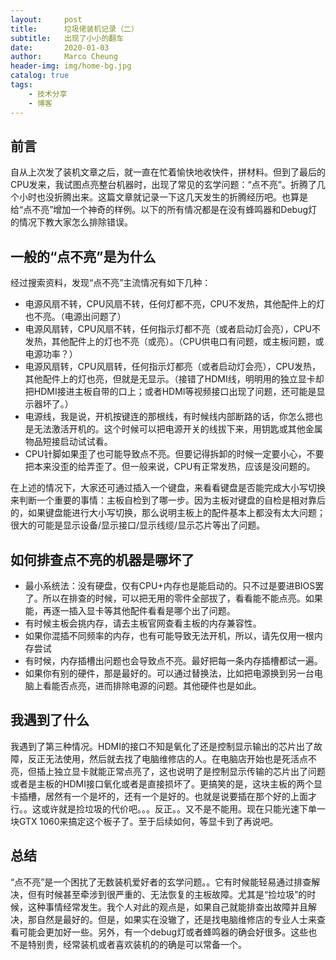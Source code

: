 ```yaml
---
layout:     post
title:      垃圾佬装机记录（二）
subtitle:   出现了小小的翻车
date:       2020-01-03
author:     Marco Cheung
header-img: img/home-bg.jpg
catalog: true
tags:
    - 技术分享
    - 博客
---
```


## 前言

自从上次发了装机文章之后，就一直在忙着愉快地收快件，拼材料。但到了最后的CPU发来，我试图点亮整台机器时，出现了常见的玄学问题：“点不亮”。折腾了几个小时也没折腾出来。这篇文章就记录一下这几天发生的折腾经历吧。也算是给“点不亮”增加一个神奇的样例。以下的所有情况都是在没有蜂鸣器和Debug灯的情况下教大家怎么排除错误。

## 一般的“点不亮”是为什么

经过搜索资料，发现“点不亮”主流情况有如下几种：

- 电源风扇不转，CPU风扇不转，任何灯都不亮，CPU不发热，其他配件上的灯也不亮。（电源出问题了）
- 电源风扇转，CPU风扇不转，任何指示灯都不亮（或者启动灯会亮），CPU不发热，其他配件上的灯也不亮（或亮）。（CPU供电口有问题，或主板问题，或电源功率？）
- 电源风扇转，CPU风扇转，任何指示灯都亮（或者启动灯会亮），CPU发热，其他配件上的灯也亮，但就是无显示。（接错了HDMI线，明明用的独立显卡却把HDMI接进主板自带的口上；或者HDMI等视频接口出现了问题，还可能是显示器坏了。）
- 电源线，我是说，开机按键连的那根线，有时候线内部断路的话，你怎么摁也是无法激活开机的。这个时候可以把电源开关的线拔下来，用钥匙或其他金属物品短接启动试试看。
- CPU针脚如果歪了也可能导致点不亮。但要记得拆卸的时候一定要小心，不要把本来没歪的给弄歪了。但一般来说，CPU有正常发热，应该是没问题的。

在上述的情况下，大家还可通过插入一个键盘，来看看键盘是否能完成大小写切换来判断一个重要的事情：主板自检到了哪一步。因为主板对键盘的自检是相对靠后的，如果键盘能进行大小写切换，那么说明主板上的配件基本上都没有太大问题；很大的可能是显示设备/显示接口/显示线缆/显示芯片等出了问题。

## 如何排查点不亮的机器是哪坏了

- 最小系统法：没有硬盘，仅有CPU+内存也是能启动的。只不过是要进BIOS罢了。所以在排查的时候，可以把无用的零件全部拔了，看看能不能点亮。如果能，再逐一插入显卡等其他配件看看是哪个出了问题。
- 有时候主板会挑内存，请去主板官网查看主板的内存兼容性。
- 如果你混插不同频率的内存，也有可能导致无法开机，所以，请先仅用一根内存尝试
- 有时候，内存插槽出问题也会导致点不亮。最好把每一条内存插槽都试一遍。
- 如果你有别的硬件，那是最好的。可以通过替换法，比如把电源换到另一台电脑上看能否点亮，进而排除电源的问题。其他硬件也是如此。

## 我遇到了什么

我遇到了第三种情况。HDMI的接口不知是氧化了还是控制显示输出的芯片出了故障，反正无法使用，然后就去找了电脑维修店的人。在电脑店开始也是死活点不亮，但插上独立显卡就能正常点亮了，这也说明了是控制显示传输的芯片出了问题或者是主板的HDMI接口氧化或者是直接损坏了。更搞笑的是，这块主板的两个显卡插槽，居然有一个是坏的，还有一个是好的。也就是说要插在那个好的上面才行。。这或许就是捡垃圾的代价吧。。。反正。。又不是不能用。现在只能光速下单一块GTX 1060来搞定这个板子了。至于后续如何，等显卡到了再说吧。

## 总结

“点不亮”是一个困扰了无数装机爱好者的玄学问题。。它有时候能轻易通过排查解决，但有时候甚至牵涉到很严重的、无法恢复的主板故障。尤其是“捡垃圾”的时候，这种事情经常发生。我个人对此的观点是，如果自己就能排查出故障并且解决，那自然是最好的。但是，如果实在没辙了，还是找电脑维修店的专业人士来查看可能会更加好一些。另外，有一个debug灯或者蜂鸣器的确会好很多。这些也不是特别贵，经常装机或者喜欢装机的的确是可以常备一个。